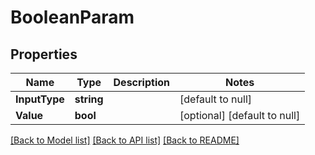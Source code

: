 # BooleanParam

## Properties
Name | Type | Description | Notes
------------ | ------------- | ------------- | -------------
**InputType** | **string** |  | [default to null]
**Value** | **bool** |  | [optional] [default to null]

[[Back to Model list]](../README.md#documentation-for-models) [[Back to API list]](../README.md#documentation-for-api-endpoints) [[Back to README]](../README.md)


